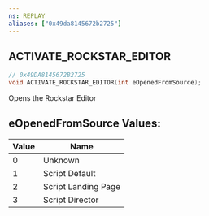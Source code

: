 ```yaml
---
ns: REPLAY
aliases: ["0x49da8145672b2725"]
---
```

## ACTIVATE_ROCKSTAR_EDITOR

```c
// 0x49DA8145672B2725
void ACTIVATE_ROCKSTAR_EDITOR(int eOpenedFromSource);
```

Opens the Rockstar Editor

## eOpenedFromSource Values:
| Value | Name |
| --- | --- |
| 0 | Unknown |
| 1 | Script Default |
| 2 | Script Landing Page |
| 3 | Script Director |

